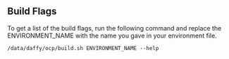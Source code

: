 ## Build Flags

To get a list of the build flags, run the following command and replace the ENVIRONMENT_NAME with the name you gave in your environment file.

```console
/data/daffy/ocp/build.sh ENVIRONMENT_NAME --help
```
